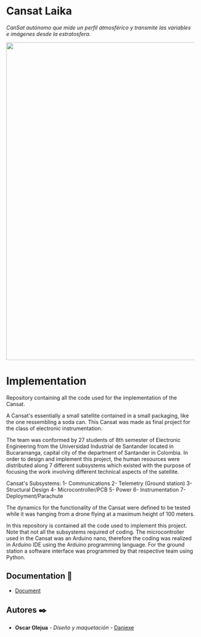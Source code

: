 # Cansat Laika
_CanSat autónomo que mide un perfil atmosférico y transmite las variables e imágenes desde la estratosfera._

<a>
<img width="850" src="https://github.com/DaniSTexe/Telemetry/blob/main/sources/layca_image.jpg">
</a>


# Implementation
Repository containing all the code used for the implementation of the Cansat.

A Cansat's essentially a small satellite contained in a small packaging, like the one ressembling a soda can. This Cansat was made as final project for the class of electronic instrumentation.

The team was conformed by 27 students of 8th semester of Electronic Engineering from the Universidad Industrial de Santander located in Bucaramanga, capital city of the department of Santander in Colombia. In order to design and implement this project, the human resources were distributed along 7 different subsystems which existed with the purpose of focusing the work involving different technical aspects of the satellite.

Cansat's Subsystems:
1- Communications
2- Telemetry (Ground station)
3- Structural Design
4- Microcontroller/PCB
5- Power
6- Instrumentation
7- Deployment/Parachute

The dynamics for the functionality of the Cansat were defined to be tested while it was hanging from a drone flying at a maximum height of 100 meters.

In this repository is contained all the code used to implement this project. Note that not all the subsystems required of coding. The microcontroller used in the Cansat was an Arduino nano, therefore the coding was realized in Arduino IDE using the Arduino programming language. For the ground station a software interface was programmed by that respective team using Python.


## Documentation 📖

* [Document](https://github.com/DaniSTexe/laika/blob/main/Documento.pdf)

## Autores ✒️

* **Oscar Olejua** - *Diseño y maquetación* - [Daniexe](https://github.com/DaniSTexe)